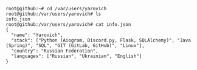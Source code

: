 ```
root@github:~# cd /var/users/yarovich
root@github:/var/users/yarovich# ls
info.json
root@github:/var/users/yarovich# cat info.json
{
  "name": "Yarovich",
  "stack": ["Python (Aiogram, Discord.py, Flask, SQLAlchemy)", "Java (Spring)", "SQL", "GIT (GitLab, GitHub)", "Linux"],
  "country": "Russian Federation",
  "languages": ["Russian", "Ukrainian", "English"]
}
```

<!--
**yaroniks/yaroniks** is a ✨ _special_ ✨ repository because its `README.md` (this file) appears on your GitHub profile.

Here are some ideas to get you started:

- 🔭 I’m currently working on ...
- 🌱 I’m currently learning ...
- 👯 I’m looking to collaborate on ...
- 🤔 I’m looking for help with ...
- 💬 Ask me about ...
- 📫 How to reach me: ...
- 😄 Pronouns: ...
- ⚡ Fun fact: ...
-->
